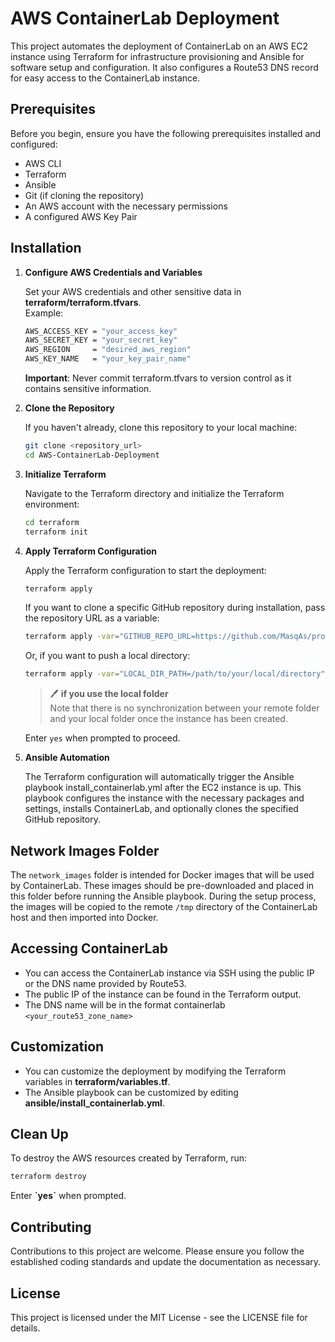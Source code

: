 # AWS ContainerLab Deployment

This project automates the deployment of ContainerLab on an AWS EC2 instance using Terraform for infrastructure provisioning and Ansible for software setup and configuration. It also configures a Route53 DNS record for easy access to the ContainerLab instance.

## Prerequisites

Before you begin, ensure you have the following prerequisites installed and configured:

- AWS CLI
- Terraform
- Ansible
- Git (if cloning the repository)
- An AWS account with the necessary permissions
- A configured AWS Key Pair

## Installation

1. **Configure AWS Credentials and Variables**

    Set your AWS credentials and other sensitive data in **terraform/terraform.tfvars**.  
    Example:

    ```bash
    AWS_ACCESS_KEY = "your_access_key"
    AWS_SECRET_KEY = "your_secret_key"
    AWS_REGION     = "desired_aws_region"
    AWS_KEY_NAME   = "your_key_pair_name"
    ```

    **Important**: Never commit terraform.tfvars to version control as it contains sensitive information.

2. **Clone the Repository**

   If you haven't already, clone this repository to your local machine:

   ```bash
   git clone <repository_url>
   cd AWS-ContainerLab-Deployment
   ```

3. **Initialize Terraform**

    Navigate to the Terraform directory and initialize the Terraform environment:

    ```bash
    cd terraform
    terraform init
    ```

4. **Apply Terraform Configuration**

    Apply the Terraform configuration to start the deployment:

    ```bash
    terraform apply
    ```

    If you want to clone a specific GitHub repository during installation, pass the repository URL as a variable:

    ```bash
    terraform apply -var="GITHUB_REPO_URL=https://github.com/MasqAs/projet-vxlan-automation"
    ```

    Or, if you want to push a local directory:

    ```bash
    terraform apply -var="LOCAL_DIR_PATH=/path/to/your/local/directory"
    ```

    >:pen:  **if you use the local folder**  
    >Note that there is no synchronization between your remote folder and your local folder once the instance has been created.

    Enter `yes` when prompted to proceed.

5. **Ansible Automation**

    The Terraform configuration will automatically trigger the Ansible playbook install_containerlab.yml after the EC2 instance is up. This playbook configures the instance with the necessary packages and settings, installs ContainerLab, and optionally clones the specified GitHub repository.

## Network Images Folder

The `network_images` folder is intended for Docker images that will be used by ContainerLab. These images should be pre-downloaded and placed in this folder before running the Ansible playbook. During the setup process, the images will be copied to the remote `/tmp` directory of the ContainerLab host and then imported into Docker.

## Accessing ContainerLab

- You can access the ContainerLab instance via SSH using the public IP or the DNS name provided by Route53.
- The public IP of the instance can be found in the Terraform output.
- The DNS name will be in the format containerlab `<your_route53_zone_name>`

## Customization

- You can customize the deployment by modifying the Terraform variables in **terraform/variables.tf**.
- The Ansible playbook can be customized by editing **ansible/install_containerlab.yml**.

## Clean Up

To destroy the AWS resources created by Terraform, run:

```bash
terraform destroy
```

Enter **\`yes\`** when prompted.

## Contributing

Contributions to this project are welcome. Please ensure you follow the established coding standards and update the documentation as necessary.

## License

This project is licensed under the MIT License - see the LICENSE file for details.
